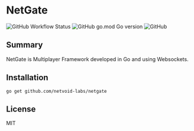 # NetGate
![GitHub Workflow Status](https://img.shields.io/github/actions/workflow/status/netvoid-labs/netgate/build.yml)
![GitHub go.mod Go version](https://img.shields.io/github/go-mod/go-version/netvoid-labs/netgate)
![GitHub](https://img.shields.io/github/license/netvoid-labs/netgate)

## Summary
NetGate is Multiplayer Framework developed in Go and using Websockets.

## Installation
```
go get github.com/netvoid-labs/netgate
```

## License
MIT
